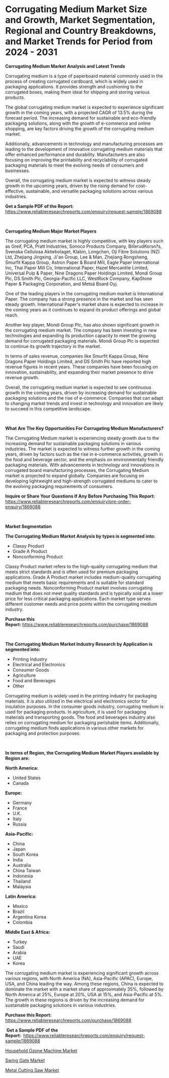<p><h1>Corrugating Medium Market Size and Growth, Market Segmentation, Regional and Country Breakdowns, and Market Trends for Period from 2024 -  2031</h1></p><p><strong>Corrugating Medium Market Analysis and Latest Trends</strong></p>
<p><p>Corrugating medium is a type of paperboard material commonly used in the process of creating corrugated cardboard, which is widely used in packaging applications. It provides strength and cushioning to the corrugated boxes, making them ideal for shipping and storing various products.</p><p>The global corrugating medium market is expected to experience significant growth in the coming years, with a projected CAGR of 13.5% during the forecast period. The increasing demand for sustainable and eco-friendly packaging solutions, along with the growth of e-commerce and online shopping, are key factors driving the growth of the corrugating medium market.</p><p>Additionally, advancements in technology and manufacturing processes are leading to the development of innovative corrugating medium materials that offer enhanced performance and durability. Manufacturers are also focusing on improving the printability and recyclability of corrugated packaging materials to meet the evolving needs of consumers and businesses.</p><p>Overall, the corrugating medium market is expected to witness steady growth in the upcoming years, driven by the rising demand for cost-effective, sustainable, and versatile packaging solutions across various industries.</p></p>
<p><strong>Get a Sample PDF of the Report:&nbsp;</strong> <a href="https://www.reliableresearchreports.com/enquiry/request-sample/1869088">https://www.reliableresearchreports.com/enquiry/request-sample/1869088</a></p>
<p>&nbsp;</p>
<p><strong>Corrugating Medium Major Market Players</strong></p>
<p><p>The corrugating medium market is highly competitive, with key players such as Greif, PCA, Pratt Industries, Sonoco Products Company, BillerudKorsn?s, Svenska Cellulosa Aktiebolaget, Klabin, Longchen, Oji Fibre Solutions (NZ) Ltd, Zhejiang Jingxing, Ji'an Group, Lee & Man, Zhejiang Rongsheng, Smurfit Kappa Group, Astron Paper & Board Mill, Eagle Paper International Inc, Thai Paper Mill Co, International Paper, Hazel Mercantile Limited, Universal Pulp & Paper, Nine Dragons Paper Holdings Limited, Mondi Group Plc, DS Smith Plc, Georgia-Pacific LLC, WestRock Company, KapStone Paper & Packaging Corporation, and Metsä Board Oyj.</p><p>One of the leading players in the corrugating medium market is International Paper. The company has a strong presence in the market and has seen steady growth. International Paper's market share is expected to increase in the coming years as it continues to expand its product offerings and global reach.</p><p>Another key player, Mondi Group Plc, has also shown significant growth in the corrugating medium market. The company has been investing in new technologies and expanding its production capacity to meet the growing demand for corrugated packaging materials. Mondi Group Plc is expected to continue its growth trajectory in the market.</p><p>In terms of sales revenue, companies like Smurfit Kappa Group, Nine Dragons Paper Holdings Limited, and DS Smith Plc have reported high revenue figures in recent years. These companies have been focusing on innovation, sustainability, and expanding their market presence to drive revenue growth.</p><p>Overall, the corrugating medium market is expected to see continuous growth in the coming years, driven by increasing demand for sustainable packaging solutions and the rise of e-commerce. Companies that can adapt to changing market trends and invest in technology and innovation are likely to succeed in this competitive landscape.</p></p>
<p>&nbsp;</p>
<p><strong>What Are The Key Opportunities For Corrugating Medium Manufacturers?</strong></p>
<p><p>The Corrugating Medium market is experiencing steady growth due to the increasing demand for sustainable packaging solutions in various industries. The market is expected to witness further growth in the coming years, driven by factors such as the rise in e-commerce activities, growth in the food and beverage sector, and the emphasis on environmentally friendly packaging materials. With advancements in technology and innovations in corrugated board manufacturing processes, the Corrugating Medium market is projected to expand globally. Companies are focusing on developing lightweight and high-strength corrugated mediums to cater to the evolving packaging requirements of consumers.</p></p>
<p><strong>Inquire or Share Your Questions If Any Before Purchasing This Report:</strong> <a href="https://www.reliableresearchreports.com/enquiry/pre-order-enquiry/1869088">https://www.reliableresearchreports.com/enquiry/pre-order-enquiry/1869088</a></p>
<p>&nbsp;</p>
<p><strong>Market Segmentation</strong></p>
<p><strong>The Corrugating Medium Market Analysis by types is segmented into:</strong></p>
<p><ul><li>Classy Product</li><li>Grade A Product</li><li>Nonconforming Product</li></ul></p>
<p><p>Classy Product market refers to the high-quality corrugating medium that meets strict standards and is often used for premium packaging applications. Grade A Product market includes medium-quality corrugating medium that meets basic requirements and is suitable for standard packaging needs. Nonconforming Product market involves corrugating medium that does not meet quality standards and is typically sold at a lower price for less critical packaging applications. Each market type serves different customer needs and price points within the corrugating medium industry.</p></p>
<p><strong>Purchase this Report:&nbsp;</strong><a href="https://www.reliableresearchreports.com/purchase/1869088">https://www.reliableresearchreports.com/purchase/1869088</a></p>
<p>&nbsp;</p>
<p><strong>The Corrugating Medium Market Industry Research by Application is segmented into:</strong></p>
<p><ul><li>Printing Industry</li><li>Electrical and Electronics</li><li>Consumer Goods</li><li>Agriculture</li><li>Food and Beverages</li><li>Other</li></ul></p>
<p><p>Corrugating medium is widely used in the printing industry for packaging materials. It is also utilized in the electrical and electronics sector for insulation purposes. In the consumer goods industry, corrugating medium is used for packaging products. In agriculture, it is used for packaging materials and transporting goods. The food and beverages industry also relies on corrugating medium for packaging perishable items. Additionally, corrugating medium finds applications in various other markets for packaging and protection purposes.</p></p>
<p>&nbsp;</p>
<p><strong>In terms of Region, the Corrugating Medium Market Players available by Region are:</strong></p>
<p>
    <p> <strong> North America: </strong>
        <ul>
            <li>United States</li>
            <li>Canada</li>
        </ul>
        </p> 
    <p> <strong> Europe: </strong>
        <ul>
            <li>Germany</li>
            <li>France</li>
            <li>U.K.</li>
            <li>Italy</li>
            <li>Russia</li>
        </ul>
        </p> 
    <p> <strong> Asia-Pacific: </strong>
        <ul>
            <li>China</li>
            <li>Japan</li>
            <li>South Korea</li>
            <li>India</li>
            <li>Australia</li>
            <li>China Taiwan</li>
            <li>Indonesia</li>
            <li>Thailand</li>
            <li>Malaysia</li>
        </ul>
        </p> 
    <p> <strong> Latin America: </strong>
        <ul>
            <li>Mexico</li>
            <li>Brazil</li>
            <li>Argentina Korea</li>
            <li>Colombia</li>
        </ul>
        </p> 
    <p> <strong> Middle East & Africa: </strong>
        <ul>
            <li>Turkey</li>
            <li>Saudi</li>
            <li>Arabia</li>
            <li>UAE</li>
            <li>Korea</li>
        </ul>
    </p>
    </p>
<p><p>The corrugating medium market is experiencing significant growth across various regions, with North America (NA), Asia-Pacific (APAC), Europe, USA, and China leading the way. Among these regions, China is expected to dominate the market with a market share of approximately 35%, followed by North America at 25%, Europe at 20%, USA at 15%, and Asia-Pacific at 5%. The growth in these regions is driven by the increasing demand for sustainable packaging solutions in various industries.</p></p>
<p><strong>Purchase this Report: </strong><a href="https://www.reliableresearchreports.com/purchase/1869088">https://www.reliableresearchreports.com/purchase/1869088</a></p>
<p>&nbsp;<strong>Get a Sample PDF of the Report:&nbsp;&nbsp;</strong><a href="https://www.reliableresearchreports.com/enquiry/request-sample/1869088">https://www.reliableresearchreports.com/enquiry/request-sample/1869088</a></p>
<p><strong></strong></p>
<p><p><a href="https://view.publitas.com/reportprime-1/household-ozone-machine-market-size-furnishes-valuable-information-encompassing-market-share-market-trends-and-projections-spanning-from-2023-to-2030/">Household Ozone Machine Market</a></p><p><a href="https://view.publitas.com/reportprime-1/swing-gate-market-insights-market-players-and-forecast-till-2030/">Swing Gate Market</a></p><p><a href="https://view.publitas.com/reportprime-1/metal-cutting-saw-market-research-report-reveals-the-latest-trends-and-opportunities-of-this-market-for-period-from-2023-2030/">Metal Cutting Saw Market</a></p></p>